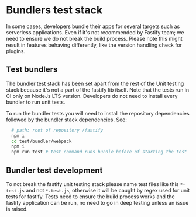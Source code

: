 # Bundlers test stack

In some cases, developers bundle their apps for several targets such as serverless applications. 
Even if it's not recommended by Fastify team; we need to ensure we do not break the build process. 
Please note this might result in features behaving differently, like the version handling check for plugins.

## Test bundlers

The bundler test stack has been set apart from the rest of the Unit testing stack because it's not a 
part of the fastify lib itself. Note that the tests run in CI only on NodeJs LTS version.
Developers do not need to install every bundler to run unit tests.

To run the bundler tests you will need to install the repository dependencies followed by the bundler
stack dependencies. See:

```bash
  # path: root of repository /fastify
  npm i
  cd test/bundler/webpack
  npm i
  npm run test # test command runs bundle before of starting the test
```

## Bundler test development

To not break the fastify unit testing stack please name test files like this `*-test.js` and not `*.test.js`, 
otherwise it will be caught by regex used for unit tests for fastify.
Tests need to ensure the build process works and the fastify application can be run, 
no need to go in deep testing unless an issue is raised.
